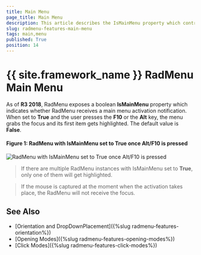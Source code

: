 ```yaml
---
title: Main Menu
page_title: Main Menu
description: This article describes the IsMainMenu property which controls whether RadMenu receives a main menu activation notification.
slug: radmenu-features-main-menu
tags: main,menu
published: True
position: 14
---
```


# {{ site.framework_name }} RadMenu Main Menu

As of **R3 2018**, RadMenu exposes a boolean **IsMainMenu** property which indicates whether RadMenu receives a main menu activation notification. When set to **True** and the user presses the **F10** or the **Alt** key, the menu grabs the focus and its first item gets highlighted. The default value is **False**.

#### __Figure 1: RadMenu with IsMainMenu set to True once Alt/F10 is pressed__

![RadMenu with IsMainMenu set to True once Alt/F10 is pressed](images/activated-menu.png)

>If there are multiple RadMenu instances with IsMainMenu set to **True**, only one of them will get highlighted.

<!-- -->

>If the mouse is captured at the moment when the activation takes place, the RadMenu will not receive the focus.

## See Also

 * [Orientation and DropDownPlacement]({%slug radmenu-features-orientation%})
 * [Opening Modes]({%slug radmenu-features-opening-modes%})
 * [Click Modes]({%slug radmenu-features-click-modes%})